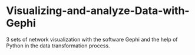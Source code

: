 # Visualizing-and-analyze-Data-with-Gephi
3 sets of network visualization with the software Gephi and the help of Python in the data transformation process.
